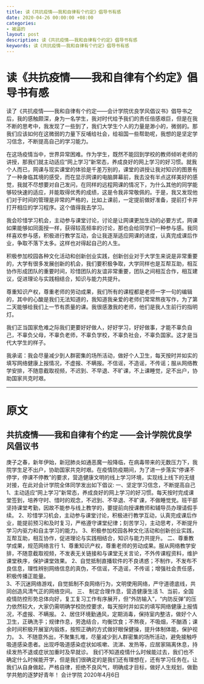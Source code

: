 ```yaml
---
title: 读《共抗疫情——我和自律有个约定》倡导书有感
date: 2020-04-26 00:00:00 +08:00
categories:
- 被逼的
layout: post
description: 读《共抗疫情——我和自律有个约定》倡导书有感
keywords: 读《共抗疫情——我和自律有个约定》倡导书有感
---
```


# 读《共抗疫情——我和自律有个约定》倡导书有感

读了《共抗疫情——我和自律有个约定——会计学院优良学风倡议书》倡导书之后，我的感触颇深，身为一名学生，我对时代给予我们的责任倍感艰巨，但是在我不断的思考中，我发现了一些到了，我们大学生个人的力量是渺小的，微弱的。那我们应该如何在这微弱的力量下反哺给社会，给祖国一些帮助呢，我想的是坚定学习信念，不断提高自己的学习能力。

在这场疫情当中，世界异常困难。作为学生，既然不能回到学校的教师倾听老师的讲授，那我们就主动适应“网上学习”新常态，养成良好的网上学习的好习惯。就我个人而已，网课与现实课堂的体验是千差万别的，课堂的讲授让我对知识的图景有了一种身临其境的感受，而在显示网课的电脑屏幕前，我去没有半点这样美好的感觉，我就不尽想要对自己发问，在同样的远程网课的情况下，为什么其他的同学能够较快速的适应，并能取得优秀的成绩，这是令我非常敬佩的。于是，我又发现他们对于时间的管理是非常的严格的，比如上课前，一定提前做好准备，提前打卡并打开相应的学习程序。这个值得我去学习。

我会珍惜学习机会，主动参与课堂讨论，讨论是让网课更加生动的必要方式，网课如果能够如同面授一样，获得较高频率的讨论，那也会给同学们一种参与感。我同样喜欢参与感，积极进行教学互动，会让我逐渐适应网课的进度，认真完成课后作业，争取不落下太多。这样也对得起自己的人生。

积极参加校园各种文化活动和创新创业实践，创新创业对于大学生来说是非常重要的，大学有很多发展创新的机会，我们要积极争取，大学同样也是互帮互助，相互协作形成团队的重要时间，珍惜团队的友谊非常重要，团队之间相互合作，相互建议，促进理论与实践相结合，知识与能力共提升。

尊重知识产权，尊重老师的劳动成果，我们所有的课程都是老师一字一句的编辑的，其中的心酸是我们无法知道的，我知道我亲爱的老师们常常熬夜写作，为了第二天能够给我们上一节有质量的课。我很感激我的老师，他们是我人生前行的指明灯。

我们正当国家危难之际我们更要好好做人，好好学习，好好做事，才能不辜负自己，不辜负父母，不辜负老师，不辜负学校，不辜负社会，不辜负国家。这才是当代大学生的样子。

我承诺：我会尽量减少到人群密集的场所活动，做好个人卫生，每天按时并如实的填写网络健康上报情况，不虚报、不瞒报。不信谣，不造谣，不传谣；服从网络教学安排，不随意截取视频，不迟到、不早退、不旷课，不上课睡觉，足不出户，协助国家共克时艰。

----------------------------------------------------------------------------------------------------------------------------------------
# 原文
## 共抗疫情——我和自律有个约定 ——会计学院优良学风倡议书
庚子之春，新年伊始，新冠肺炎如通恶魔一般降临，在病毒带来的无数压力下，我院学生足不出户，协助国家共克时艰。在疫情防疫期间，为了进一步落实“停课不停学，停课不停教”的要求，营造健康文明的线上学习环境，实现线上线下的无缝对接，在此对会计学院全体同学发出如下倡议:
一、坚定学习信念，不断提高自己
1、主动适应“网上学习”新常态，养成良好的网上学习的好习惯。每天按时完成课堂签到，培养守时、惜时的观念，不迟到、不早退、不旷课，不做睡觉党。班干部坚持课堂考勤，因故不能参与线上教学的，要提前向授课教师和辅导员办理请假手续。
2、珍惜学习机会，主动参与课堂讨论，积极进行教学互动，认真完成课后作业，能提前预习和及时复习，严格遵守课堂纪律；刻苦学习，主动思考，不断提升学习内驱力和自主学习的能力。
3、积极参加校园各种文化活动和创新创业实践，互帮互助，相互协作，促进理论与实践相结合，知识与能力共提升。
二、尊重教学成果，规范网络言行
1、尊重知识产权，尊重老师的劳动成果。服从网络教学安排，不随意截取视频，不发表无关链接和与课堂无关言论，不外传课程资料，维护课堂秩序，保护课堂效果。
2、自觉抵制直播软件的不良诱惑；不制作，不发布不良信息，理性辨别网络信息的真伪，不信谣，不造谣，不传谣；增强社会责任感，积极传播正能量。  
3、不沉迷网络游戏，自觉抵制不良网络行为，文明使用网络，严守道德底线，共同创造风清气正的网络空间。
三、 制定合理作息，营造健康生活
1、当前，全国疫情防控形势总体向好，复工复习工作有序展开，但“外防输入”，“内防反弹”的压力依然较大，大家仍需明确学校防控要求，每天按时并如实的填写网络健康上报情况，不虚报、不瞒报。
2、居住环境勤通风，定期消毒，保持室内整洁，做好个人卫生，正确洗手；规律作息，劳逸结合，均衡饮食；不熬夜，不吸烟，不酗酒；课余时间积极开展室内锻炼，按照正确的方式做好眼保健操，提升体制体能，保护视力。
3、不随意外出，不聚集扎堆，尽量减少到人群密集的场所活动，避免接触呼吸道感染患者。出现呼吸道感染症状如咳嗽、流涕、发热等，应居家隔离休息，持续发热不退或症状加重时及早就诊。
我们不知道疫情什么时候能过去，我们也不确定什么时候能开学，但是我们很确定的是我们还有理想在，还有学习任务在。让我们从自身做起，严格自律，拒绝不良风气，明确成才目标，做好人生规划，做勤学共勉的逐梦好青年！
会计学院 
2020年4月6日